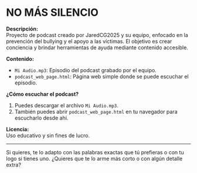 # NO MÁS SILENCIO

**Descripción:**  
Proyecto de podcast creado por JaredCG2025 y su equipo, enfocado en la prevención del bullying y el apoyo a las víctimas. El objetivo es crear conciencia y brindar herramientas de ayuda mediante contenido accesible.

**Contenido:**  
- `Mi Audio.mp3`: Episodio del podcast grabado por el equipo.  
- `podcast_web_page.html`: Página web simple donde se puede escuchar el episodio.

**¿Cómo escuchar el podcast?**  
1. Puedes descargar el archivo `Mi Audio.mp3`.  
2. También puedes abrir `podcast_web_page.html` en tu navegador para escucharlo desde ahí.

**Licencia:**  
Uso educativo y sin fines de lucro.

---

Si quieres, te lo adapto con las palabras exactas que tú prefieras o con tu logo si tienes uno. ¿Quieres que te lo arme más corto o con algún detalle extra?
